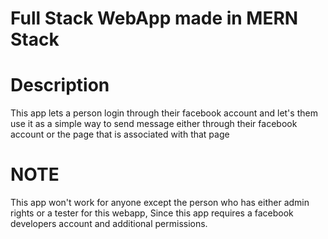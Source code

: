 # Full Stack WebApp made in MERN Stack

# Description

This app lets a person login through their facebook account and let's them use it as a simple way to send message either through their facebook account or the page that is associated with that page


# NOTE

This app won't work for anyone except the person who has either admin rights or a tester for this webapp, Since this app requires a facebook developers account and additional permissions.
